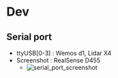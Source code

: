 # Dev

## Serial port

* ttyUSB[0-3] : Wemos d1, Lidar X4
* Screenshot : RealSense D455
    * ![serial_port_screenshot](https://github.com/KKimj/DomainProcessIsolation-AArch64/raw/main/images/screenshots/screenshot1.png?raw=true "Title")
 